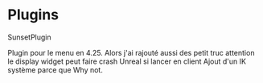 # Plugins
 SunsetPlugin

Plugin pour le menu en 4.25.
Alors j'ai rajouté aussi des petit truc attention le display widget peut faire crash Unreal si lancer en client
Ajout d'un IK système parce que Why not.
